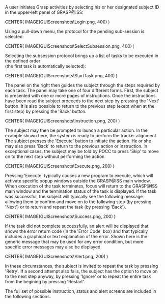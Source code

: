 
A user initiates Grasp activities by selecting his or her designated subject ID in the upper-left panel of GRASP@ISS:

CENTER( IMAGE(GUIScreenshots\Login.png, 400) )

Using a pull-down menu, the protocol for the pending sub-session is selected:

CENTER( IMAGE(GUIScreenshots\SelectSubsession.png, 400) )

Selecting the subsession protocol brings up a list of tasks to be executed in the defined order  
(the first task is automatically selected):

CENTER( IMAGE(GUIScreenshots\StartTask.png, 400) )

The panel on the right then guides the subject through the steps required by each task.
The panel may take one of four different forms.
First, the subject is presented with one or more pages of instructions. 
Once the instructions have been read the subject proceeds to the next step by pressing the 'Next' button.
It is also possible to return to the previous step (exept when at the first step) by pressing the 'Back' button.

CENTER( IMAGE(GUIScreenshots\Instruction.png, 200) )

The subject may then be prompted to launch a particular action. 
In the example shown here, the system is ready to perform the tracker alignment. 
The subject presses the 'Execute' button to initiate the action. 
He or she may also press 'Back' to return to the previous action or instruction. 
In exceptional cases, the subject may be told by POCC to press 'Skip' to move on to the next step without performing the action.

CENTER( IMAGE(GUIScreenshots\Execute.png, 200) )

Pressing 'Execute' typically causes a new program to execute, which will activate specific popup windows outside the GRASP@ISS main window.
When execution of the task terminates, focus will return to the GRASP@ISS main window and the termination status of the task is displayed.
If the task was successful, the subject will typically see the following message allowing them to confirm and move on to the following step (by pressing 'Next')
or to return and repeat the task (by pressing 'Back').

CENTER( IMAGE(GUIScreenshots\Success.png, 200) )

If the task did not complete successfully, an alert will be displayed that shows the error return code (in the 'Error Code' box) and 
that typically includes a graphical or text explanation of the error. Shown here is the generic message that may be used for any 
error condition, but more specific error messages may also be displayed. 

CENTER( IMAGE(GUIScreenshots\Alert.png, 200) )

In these circumstances, the subject is invited to repeat the task by pressing 'Retry'. 
If a second attempt also fails, the subject has the option to move on to the next step anyway, by pressing 'Ignore' 
or to repeat the entire task from the begining by pressing 'Restart'.

The full set of possible instruction, status and alert screens are included in the following sections.

